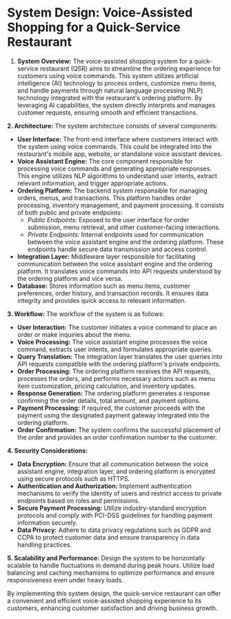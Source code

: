 # System Design: Voice-Assisted Shopping for a Quick-Service Restaurant

1. **System Overview:** The voice-assisted shopping system for a quick-service restaurant (QSR) aims to streamline the ordering experience for customers using voice commands. This system utilizes artificial intelligence (AI) technology to process orders, customize menu items, and handle payments through natural language processing (NLP) technology integrated with the restaurant's ordering platform. By leveraging AI capabilities, the system directly interprets and manages customer requests, ensuring smooth and efficient transactions.

**2. Architecture:** The system architecture consists of several components:

* **User Interface:** The front-end interface where customers interact with the system using voice commands. This could be integrated into the restaurant's mobile app, website, or standalone voice assistant devices.
* **Voice Assistant Engine:** The core component responsible for processing voice commands and generating appropriate responses. This engine utilizes NLP algorithms to understand user intents, extract relevant information, and trigger appropriate actions.
* **Ordering Platform:** The backend system responsible for managing orders, menus, and transactions. This platform handles order processing, inventory management, and payment processing. It consists of both public and private endpoints:
  * _Public Endpoints:_ Exposed to the user interface for order submission, menu retrieval, and other customer-facing interactions.
  * _Private Endpoints:_ Internal endpoints used for communication between the voice assistant engine and the ordering platform. These endpoints handle secure data transmission and access control.
* **Integration Layer:** Middleware layer responsible for facilitating communication between the voice assistant engine and the ordering platform. It translates voice commands into API requests understood by the ordering platform and vice versa.
* **Database:** Stores information such as menu items, customer preferences, order history, and transaction records. It ensures data integrity and provides quick access to relevant information.

**3. Workflow:** The workflow of the system is as follows:

* **User Interaction:** The customer initiates a voice command to place an order or make inquiries about the menu.
* **Voice Processing:** The voice assistant engine processes the voice command, extracts user intents, and formulates appropriate queries.
* **Query Translation:** The integration layer translates the user queries into API requests compatible with the ordering platform's private endpoints.
* **Order Processing:** The ordering platform receives the API requests, processes the orders, and performs necessary actions such as menu item customization, pricing calculation, and inventory updates.
* **Response Generation:** The ordering platform generates a response confirming the order details, total amount, and payment options.
* **Payment Processing:** If required, the customer proceeds with the payment using the designated payment gateway integrated into the ordering platform.
* **Order Confirmation:** The system confirms the successful placement of the order and provides an order confirmation number to the customer.

**4. Security Considerations:**

* **Data Encryption:** Ensure that all communication between the voice assistant engine, integration layer, and ordering platform is encrypted using secure protocols such as HTTPS.
* **Authentication and Authorization:** Implement authentication mechanisms to verify the identity of users and restrict access to private endpoints based on roles and permissions.
* **Secure Payment Processing:** Utilize industry-standard encryption protocols and comply with PCI-DSS guidelines for handling payment information securely.
* **Data Privacy:** Adhere to data privacy regulations such as GDPR and CCPA to protect customer data and ensure transparency in data handling practices.

**5. Scalability and Performance:** Design the system to be horizontally scalable to handle fluctuations in demand during peak hours. Utilize load balancing and caching mechanisms to optimize performance and ensure responsiveness even under heavy loads.

By implementing this system design, the quick-service restaurant can offer a convenient and efficient voice-assisted shopping experience to its customers, enhancing customer satisfaction and driving business growth.

